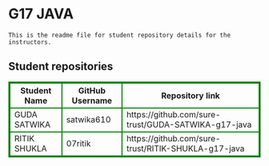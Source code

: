# G17 JAVA
    This is the readme file for student repository details for the instructors.
## Student repositories 
<table style="border : 2px solid green; width:100%;">
<tr >
<th style="border : 2px solid green;">Student Name</th>
<th style="border : 2px solid green;">GitHub Username</th>
<th style="border : 2px solid green;">Repository link</th>
</tr>
<tr style="border : 2px solid green;">
<td style="border : 2px solid green;">GUDA SATWIKA</td> 

<td style="border : 2px solid green;">satwika610</td> 

<td style="border : 2px solid green;">https://github.com/sure-trust/GUDA-SATWIKA-g17-java</td> 
</tr>

<tr style="border : 2px solid green;">
<td style="border : 2px solid green;">RITIK SHUKLA</td> 

<td style="border : 2px solid green;">07ritik</td> 

<td style="border : 2px solid green;">https://github.com/sure-trust/RITIK-SHUKLA-g17-java</td> 
</tr>
